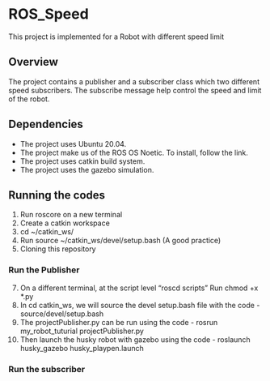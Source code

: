 # ROS_Speed
This project is implemented for a Robot with different speed limit

## Overview
The project contains a publisher and a subscriber class which two different speed subscribers. The subscribe message help control the speed and limit of the robot.

## Dependencies
* The project uses Ubuntu 20.04.
* The project make us of the ROS OS Noetic. To install, follow the link.
* The project uses catkin build system.
* The project uses the gazebo simulation.

## Running the codes
1. Run roscore on a new terminal
2. Create a catkin workspace
3. cd ~/catkin_ws/
4. Run source ~/catkin_ws/devel/setup.bash (A good practice)
5. Cloning this repository

### Run the Publisher
7. On a different terminal, at the script level “roscd scripts” Run chmod +x *.py
8. In cd catkin_ws, we will source the devel setup.bash file with the code -
source/devel/setup.bash
8. The projectPublisher.py can be run using the code - rosrun my_robot_tuturial
projectPublisher.py
9. Then launch the husky robot with gazebo using the code - roslaunch
husky_gazebo husky_playpen.launch

### Run the subscriber
